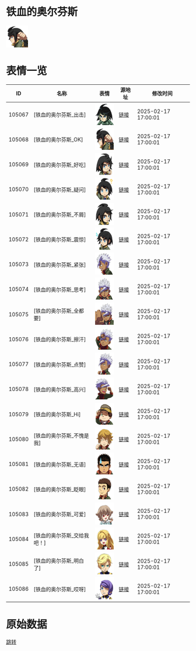 # 铁血的奥尔芬斯

<img src="./cover.png" height="60" alt="cover" />

# 表情一览

|ID|名称|表情|源地址|修改时间|
|----|----|----|----|----|
|105067|[铁血的奥尔芬斯_出击]|<img src="./pic/105067_%5B铁血的奥尔芬斯_出击%5D.png" height="60" alt="出击"/>|[链接](https://i0.hdslb.com/bfs/garb/3c7b5dc8db9637c8befe9615bfc9e9b3b0c9ba8e.png)|2025-02-17 17:00:01|
|105068|[铁血的奥尔芬斯_OK]|<img src="./pic/105068_%5B铁血的奥尔芬斯_OK%5D.png" height="60" alt="OK"/>|[链接](https://i0.hdslb.com/bfs/garb/a7242a97129288779e62fcd9940bd36c34bf429e.png)|2025-02-17 17:00:01|
|105069|[铁血的奥尔芬斯_好吃]|<img src="./pic/105069_%5B铁血的奥尔芬斯_好吃%5D.png" height="60" alt="好吃"/>|[链接](https://i0.hdslb.com/bfs/garb/4c5f6000ff2783728283de4184f5afb3df4e53c1.png)|2025-02-17 17:00:01|
|105070|[铁血的奥尔芬斯_疑问]|<img src="./pic/105070_%5B铁血的奥尔芬斯_疑问%5D.png" height="60" alt="疑问"/>|[链接](https://i0.hdslb.com/bfs/garb/62a9f35dc4818d616cd565c0a63636f66bf3b35f.png)|2025-02-17 17:00:01|
|105071|[铁血的奥尔芬斯_不屑]|<img src="./pic/105071_%5B铁血的奥尔芬斯_不屑%5D.png" height="60" alt="不屑"/>|[链接](https://i0.hdslb.com/bfs/garb/0f945c9c1281a7c9dc180ed720baff12adf6adfb.png)|2025-02-17 17:00:01|
|105072|[铁血的奥尔芬斯_震惊]|<img src="./pic/105072_%5B铁血的奥尔芬斯_震惊%5D.png" height="60" alt="震惊"/>|[链接](https://i0.hdslb.com/bfs/garb/9d22479db508cd11aded53c70e642bd06931d94b.png)|2025-02-17 17:00:01|
|105073|[铁血的奥尔芬斯_紧张]|<img src="./pic/105073_%5B铁血的奥尔芬斯_紧张%5D.png" height="60" alt="紧张"/>|[链接](https://i0.hdslb.com/bfs/garb/859da4fa10073bb1b7330ca18157bca2ade9c611.png)|2025-02-17 17:00:01|
|105074|[铁血的奥尔芬斯_思考]|<img src="./pic/105074_%5B铁血的奥尔芬斯_思考%5D.png" height="60" alt="思考"/>|[链接](https://i0.hdslb.com/bfs/garb/ad02918acee29153a7e96e6dde4ab3e09c423cf9.png)|2025-02-17 17:00:01|
|105075|[铁血的奥尔芬斯_全都要]|<img src="./pic/105075_%5B铁血的奥尔芬斯_全都要%5D.png" height="60" alt="全都要"/>|[链接](https://i0.hdslb.com/bfs/garb/23149fd5546d142a708b57d464ae98f7871bfacc.png)|2025-02-17 17:00:01|
|105076|[铁血的奥尔芬斯_擦汗]|<img src="./pic/105076_%5B铁血的奥尔芬斯_擦汗%5D.png" height="60" alt="擦汗"/>|[链接](https://i0.hdslb.com/bfs/garb/4148584232cf4f3de8119c5493e9b26c0dae8ae3.png)|2025-02-17 17:00:01|
|105077|[铁血的奥尔芬斯_点赞]|<img src="./pic/105077_%5B铁血的奥尔芬斯_点赞%5D.png" height="60" alt="点赞"/>|[链接](https://i0.hdslb.com/bfs/garb/a3e485ae0b78d58381efd59daf13f031b760ac8c.png)|2025-02-17 17:00:01|
|105078|[铁血的奥尔芬斯_高兴]|<img src="./pic/105078_%5B铁血的奥尔芬斯_高兴%5D.png" height="60" alt="高兴"/>|[链接](https://i0.hdslb.com/bfs/garb/78ffda8c14df6382fe267534695c63b676e9d35c.png)|2025-02-17 17:00:01|
|105079|[铁血的奥尔芬斯_Hi]|<img src="./pic/105079_%5B铁血的奥尔芬斯_Hi%5D.png" height="60" alt="Hi"/>|[链接](https://i0.hdslb.com/bfs/garb/fa6d96aaf5b4669f14824497d773f245d6502bb0.png)|2025-02-17 17:00:01|
|105080|[铁血的奥尔芬斯_不愧是我]|<img src="./pic/105080_%5B铁血的奥尔芬斯_不愧是我%5D.png" height="60" alt="不愧是我"/>|[链接](https://i0.hdslb.com/bfs/garb/be75a2c7e7ef500dea67ada49ee3d050b46cd8e9.png)|2025-02-17 17:00:01|
|105081|[铁血的奥尔芬斯_无语]|<img src="./pic/105081_%5B铁血的奥尔芬斯_无语%5D.png" height="60" alt="无语"/>|[链接](https://i0.hdslb.com/bfs/garb/ea6b56618c9adfcc83fed5c86d171dfe506c7c04.png)|2025-02-17 17:00:01|
|105082|[铁血的奥尔芬斯_眨眼]|<img src="./pic/105082_%5B铁血的奥尔芬斯_眨眼%5D.png" height="60" alt="眨眼"/>|[链接](https://i0.hdslb.com/bfs/garb/ee21e9c5e105d270185dcc22e69183292838f29e.png)|2025-02-17 17:00:01|
|105083|[铁血的奥尔芬斯_可爱]|<img src="./pic/105083_%5B铁血的奥尔芬斯_可爱%5D.png" height="60" alt="可爱"/>|[链接](https://i0.hdslb.com/bfs/garb/94831af8aa0034dc900bf3a6d0c30701adaf5149.png)|2025-02-17 17:00:01|
|105084|[铁血的奥尔芬斯_交给我吧！]|<img src="./pic/105084_%5B铁血的奥尔芬斯_交给我吧！%5D.png" height="60" alt="交给我吧！"/>|[链接](https://i0.hdslb.com/bfs/garb/fb7ed76d04d694d5c889057cbf85083150f9a3b2.png)|2025-02-17 17:00:01|
|105085|[铁血的奥尔芬斯_明白了]|<img src="./pic/105085_%5B铁血的奥尔芬斯_明白了%5D.png" height="60" alt="明白了"/>|[链接](https://i0.hdslb.com/bfs/garb/8100413d77a9621938ae9095c7d26ba305185d76.png)|2025-02-17 17:00:01|
|105086|[铁血的奥尔芬斯_哎呀]|<img src="./pic/105086_%5B铁血的奥尔芬斯_哎呀%5D.png" height="60" alt="哎呀"/>|[链接](https://i0.hdslb.com/bfs/garb/bb602d70c9ac689793922629977c58dff37fc2d6.png)|2025-02-17 17:00:01|

# 原始数据

[跳转](./raw.json)

